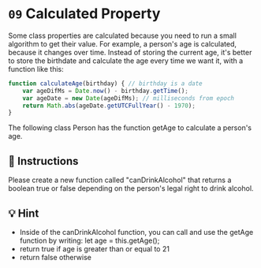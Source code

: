 # `09` Calculated Property

Some class properties are calculated because you need to run a small algorithm to get their value. For example, a person's age is calculated, because it changes over time. Instead of storing the current age, it's better to store the birthdate and calculate the age every time we want it, with a function like this:

```js
function calculateAge(birthday) { // birthday is a date
    var ageDifMs = Date.now() - birthday.getTime();
    var ageDate = new Date(ageDifMs); // milliseconds from epoch
    return Math.abs(ageDate.getUTCFullYear() - 1970);
}
```

The following class Person has the function getAge to calculate a person's age.

## 📝 Instructions

Please create a new function called "canDrinkAlcohol" that returns a boolean true or false depending on the person's legal right to drink alcohol.

## 💡 Hint

- Inside of the canDrinkAlcohol function, you can call and use the getAge function by writing:
let age = this.getAge();
- return true if age is greater than or equal to 21
- return false otherwise
